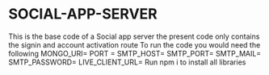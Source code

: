 # SOCIAL-APP-SERVER
This is the base code of a Social app server the present code only contains the signin and account activation route 
To run the code you would need the following
MONGO_URI=
PORT =
SMTP_HOST= 
SMTP_PORT= 
SMTP_MAIL= 
SMTP_PASSWORD= 
LIVE_CLIENT_URL=
Run npm i to install all libraries
